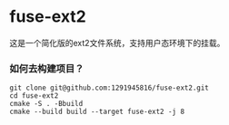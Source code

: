 # fuse-ext2
这是一个简化版的ext2文件系统，支持用户态环境下的挂载。


### 如何去构建项目？
```shell
git clone git@github.com:1291945816/fuse-ext2.git
cd fuse-ext2
cmake -S . -Bbuild
cmake --build build --target fuse-ext2 -j 8
```
